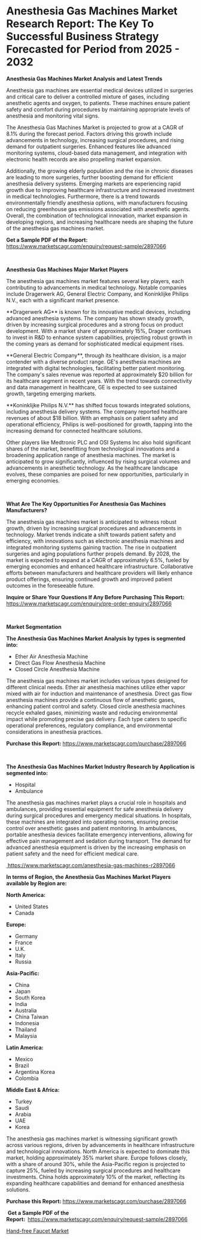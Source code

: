 <p><h1>Anesthesia Gas Machines Market Research Report: The Key To Successful Business Strategy Forecasted for Period from 2025 - 2032</h1></p><p><strong>Anesthesia Gas Machines Market Analysis and Latest Trends</strong></p>
<p><p>Anesthesia gas machines are essential medical devices utilized in surgeries and critical care to deliver a controlled mixture of gases, including anesthetic agents and oxygen, to patients. These machines ensure patient safety and comfort during procedures by maintaining appropriate levels of anesthesia and monitoring vital signs.</p><p>The Anesthesia Gas Machines Market is projected to grow at a CAGR of 8.1% during the forecast period. Factors driving this growth include advancements in technology, increasing surgical procedures, and rising demand for outpatient surgeries. Enhanced features like advanced monitoring systems, cloud-based data management, and integration with electronic health records are also propelling market expansion. </p><p>Additionally, the growing elderly population and the rise in chronic diseases are leading to more surgeries, further boosting demand for efficient anesthesia delivery systems. Emerging markets are experiencing rapid growth due to improving healthcare infrastructure and increased investment in medical technologies. Furthermore, there is a trend towards environmentally friendly anesthesia options, with manufacturers focusing on reducing greenhouse gas emissions associated with anesthetic agents. Overall, the combination of technological innovation, market expansion in developing regions, and increasing healthcare needs are shaping the future of the anesthesia gas machines market.</p></p>
<p><strong>Get a Sample PDF of the Report:&nbsp;</strong> <a href="https://www.marketscagr.com/enquiry/request-sample/2897066?utm_campaign=1879&utm_medium=2&utm_source=Github&utm_content=ia&utm_term=15032025&utm_id=anesthesia-gas-machines">https://www.marketscagr.com/enquiry/request-sample/2897066</a></p>
<p>&nbsp;</p>
<p><strong>Anesthesia Gas Machines Major Market Players</strong></p>
<p><p>The anesthesia gas machines market features several key players, each contributing to advancements in medical technology. Notable companies include Dragerwerk AG, General Electric Company, and Koninklijke Philips N.V., each with a significant market presence.</p><p>**Dragerwerk AG** is known for its innovative medical devices, including advanced anesthesia systems. The company has shown steady growth, driven by increasing surgical procedures and a strong focus on product development. With a market share of approximately 15%, Drager continues to invest in R&D to enhance system capabilities, projecting robust growth in the coming years as demand for sophisticated medical equipment rises.</p><p>**General Electric Company**, through its healthcare division, is a major contender with a diverse product range. GE's anesthesia machines are integrated with digital technologies, facilitating better patient monitoring. The company's sales revenue was reported at approximately $20 billion for its healthcare segment in recent years. With the trend towards connectivity and data management in healthcare, GE is expected to see sustained growth, targeting emerging markets.</p><p>**Koninklijke Philips N.V.** has shifted focus towards integrated solutions, including anesthesia delivery systems. The company reported healthcare revenues of about $18 billion. With an emphasis on patient safety and operational efficiency, Philips is well-positioned for growth, tapping into the increasing demand for connected healthcare solutions.</p><p>Other players like Medtronic PLC and OSI Systems Inc also hold significant shares of the market, benefitting from technological innovations and a broadening application range of anesthesia machines. The market is anticipated to grow significantly, influenced by rising surgical volumes and advancements in anesthetic technology. As the healthcare landscape evolves, these companies are poised for new opportunities, particularly in emerging economies.</p></p>
<p>&nbsp;</p>
<p><strong>What Are The Key Opportunities For Anesthesia Gas Machines Manufacturers?</strong></p>
<p><p>The anesthesia gas machines market is anticipated to witness robust growth, driven by increasing surgical procedures and advancements in technology. Market trends indicate a shift towards patient safety and efficiency, with innovations such as electronic anesthesia machines and integrated monitoring systems gaining traction. The rise in outpatient surgeries and aging populations further propels demand. By 2028, the market is expected to expand at a CAGR of approximately 6.5%, fueled by emerging economies and enhanced healthcare infrastructure. Collaborative efforts between manufacturers and healthcare providers will likely enhance product offerings, ensuring continued growth and improved patient outcomes in the foreseeable future.</p></p>
<p><strong>Inquire or Share Your Questions If Any Before Purchasing This Report:</strong> <a href="https://www.marketscagr.com/enquiry/pre-order-enquiry/2897066?utm_campaign=1879&utm_medium=2&utm_source=Github&utm_content=ia&utm_term=15032025&utm_id=anesthesia-gas-machines">https://www.marketscagr.com/enquiry/pre-order-enquiry/2897066</a></p>
<p>&nbsp;</p>
<p><strong>Market Segmentation</strong></p>
<p><strong>The Anesthesia Gas Machines Market Analysis by types is segmented into:</strong></p>
<p><ul><li>Ether Air Anesthesia Machine</li><li>Direct Gas Flow Anesthesia Machine</li><li>Closed Circle Anesthesia Machine</li></ul></p>
<p><p>The anesthesia gas machines market includes various types designed for different clinical needs. Ether air anesthesia machines utilize ether vapor mixed with air for induction and maintenance of anesthesia. Direct gas flow anesthesia machines provide a continuous flow of anesthetic gases, enhancing patient control and safety. Closed circle anesthesia machines recycle exhaled gases, minimizing waste and reducing environmental impact while promoting precise gas delivery. Each type caters to specific operational preferences, regulatory compliance, and environmental considerations in anesthesia practices.</p></p>
<p><strong>Purchase this Report:&nbsp;</strong><a href="https://www.marketscagr.com/purchase/2897066?utm_campaign=1879&utm_medium=2&utm_source=Github&utm_content=ia&utm_term=15032025&utm_id=anesthesia-gas-machines">https://www.marketscagr.com/purchase/2897066</a></p>
<p>&nbsp;</p>
<p><strong>The Anesthesia Gas Machines Market Industry Research by Application is segmented into:</strong></p>
<p><ul><li>Hospital</li><li>Ambulance</li></ul></p>
<p><p>The anesthesia gas machines market plays a crucial role in hospitals and ambulances, providing essential equipment for safe anesthesia delivery during surgical procedures and emergency medical situations. In hospitals, these machines are integrated into operating rooms, ensuring precise control over anesthetic gases and patient monitoring. In ambulances, portable anesthesia devices facilitate emergency interventions, allowing for effective pain management and sedation during transport. The demand for advanced anesthesia equipment is driven by the increasing emphasis on patient safety and the need for efficient medical care.</p></p>
<p><a href="https://www.marketscagr.com/anesthesia-gas-machines-r2897066?utm_campaign=1879&utm_medium=2&utm_source=Github&utm_content=ia&utm_term=15032025&utm_id=anesthesia-gas-machines">&nbsp;https://www.marketscagr.com/anesthesia-gas-machines-r2897066</a></p>
<p><strong>In terms of Region, the Anesthesia Gas Machines Market Players available by Region are:</strong></p>
<p>
    <p> <strong> North America: </strong>
        <ul>
            <li>United States</li>
            <li>Canada</li>
        </ul>
        </p> 
    <p> <strong> Europe: </strong>
        <ul>
            <li>Germany</li>
            <li>France</li>
            <li>U.K.</li>
            <li>Italy</li>
            <li>Russia</li>
        </ul>
        </p> 
    <p> <strong> Asia-Pacific: </strong>
        <ul>
            <li>China</li>
            <li>Japan</li>
            <li>South Korea</li>
            <li>India</li>
            <li>Australia</li>
            <li>China Taiwan</li>
            <li>Indonesia</li>
            <li>Thailand</li>
            <li>Malaysia</li>
        </ul>
        </p> 
    <p> <strong> Latin America: </strong>
        <ul>
            <li>Mexico</li>
            <li>Brazil</li>
            <li>Argentina Korea</li>
            <li>Colombia</li>
        </ul>
        </p> 
    <p> <strong> Middle East & Africa: </strong>
        <ul>
            <li>Turkey</li>
            <li>Saudi</li>
            <li>Arabia</li>
            <li>UAE</li>
            <li>Korea</li>
        </ul>
    </p>
    </p>
<p><p>The anesthesia gas machines market is witnessing significant growth across various regions, driven by advancements in healthcare infrastructure and technological innovations. North America is expected to dominate this market, holding approximately 35% market share. Europe follows closely, with a share of around 30%, while the Asia-Pacific region is projected to capture 25%, fueled by increasing surgical procedures and healthcare investments. China holds approximately 10% of the market, reflecting its expanding healthcare capabilities and demand for enhanced anesthesia solutions.</p></p>
<p><strong>Purchase this Report: </strong><a href="https://www.marketscagr.com/purchase/2897066?utm_campaign=1879&utm_medium=2&utm_source=Github&utm_content=ia&utm_term=15032025&utm_id=anesthesia-gas-machines">https://www.marketscagr.com/purchase/2897066</a></p>
<p>&nbsp;<strong>Get a Sample PDF of the Report:&nbsp;&nbsp;</strong><a href="https://www.marketscagr.com/enquiry/request-sample/2897066?utm_campaign=1879&utm_medium=2&utm_source=Github&utm_content=ia&utm_term=15032025&utm_id=anesthesia-gas-machines">https://www.marketscagr.com/enquiry/request-sample/2897066</a></p>
<p><strong></strong></p>
<p><p><a href="https://github.com/FassouRP/Market-Research-Report-List-7/blob/main/hand-free-faucet-market.md?utm_campaign=1879&utm_medium=2&utm_source=Github&utm_content=ia&utm_term=15032025&utm_id=anesthesia-gas-machines">Hand-free Faucet Market</a></p></p>